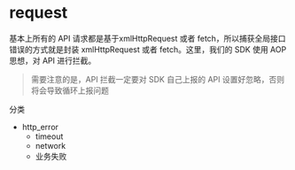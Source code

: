 # request

基本上所有的 API 请求都是基于xmlHttpRequest 或者 fetch，所以捕获全局接口错误的方式就是封装 xmlHttpRequest 或者 fetch。这里，我们的 SDK 使用 AOP 思想，对 API 进行拦截。

> 需要注意的是，API 拦截一定要对 SDK 自己上报的 API 设置好忽略，否则将会导致循环上报问题

分类

- http_error
  - timeout
  - network
  - 业务失败
